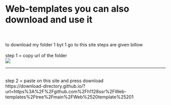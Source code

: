 # Web-templates you can also download and use it
<br>
<br>
to download my folder 1 byt 1 go to this site steps are given billow
<br>
<br>
step 1 = copy url of the folder
<br>
<img src="https://github.com/h1128ssr/Web-templates/assets/171378648/8ac712bf-73ac-4894-85a3-b3cedee5ef60">
<br>
<hr>
<br>
step 2 = paste on this site and press download
<br>
https://download-directory.github.io/?url=https%3A%2F%2Fgithub.com%2Fh1128ssr%2FWeb-templates%2Ftree%2Fmain%2FWeb%2520template%25201
